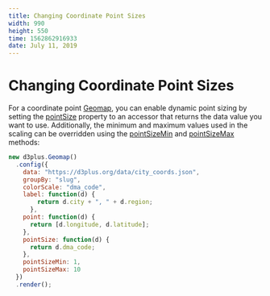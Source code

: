```yaml
---
title: Changing Coordinate Point Sizes
width: 990
height: 550
time: 1562862916933
date: July 11, 2019
---
```


[height]: 550

# Changing Coordinate Point Sizes

For a coordinate point [Geomap](https://d3plus.org/docs/#Geomap), you can enable dynamic point sizing by setting the [pointSize](https://d3plus.org/docs/#Geomap.pointSize) property to an accessor that returns the data value you want to use. Additionally, the minimum and maximum values used in the scaling can be overridden using the [pointSizeMin](https://d3plus.org/docs/#Geomap.pointSizeMin) and [pointSizeMax](https://d3plus.org/docs/#Geomap.pointSizeMax) methods:

```js
new d3plus.Geomap()
  .config({
    data: "https://d3plus.org/data/city_coords.json",
    groupBy: "slug",
    colorScale: "dma_code",
    label: function(d) {
        return d.city + ", " + d.region;
      },
    point: function(d) {
      return [d.longitude, d.latitude];
    },
    pointSize: function(d) {
      return d.dma_code;
    },
    pointSizeMin: 1,
    pointSizeMax: 10
  })
  .render();
```
